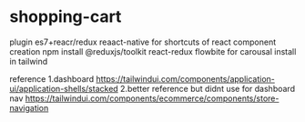 # shopping-cart
plugin
es7+reacr/redux reaact-native for shortcuts of react component creation
npm install @reduxjs/toolkit react-redux
flowbite for carousal install in tailwind

reference
1.dashboard
https://tailwindui.com/components/application-ui/application-shells/stacked
2.better reference but didnt use for dashboard nav
https://tailwindui.com/components/ecommerce/components/store-navigation

